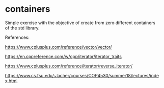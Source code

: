 # containers

Simple exercise with the objective of create from zero different containers of the std library. 

References: 

https://www.cplusplus.com/reference/vector/vector/ 

https://en.cppreference.com/w/cpp/iterator/iterator_traits 

https://www.cplusplus.com/reference/iterator/reverse_iterator/

https://www.cs.fsu.edu/~lacher/courses/COP4530/summer18/lectures/index.html